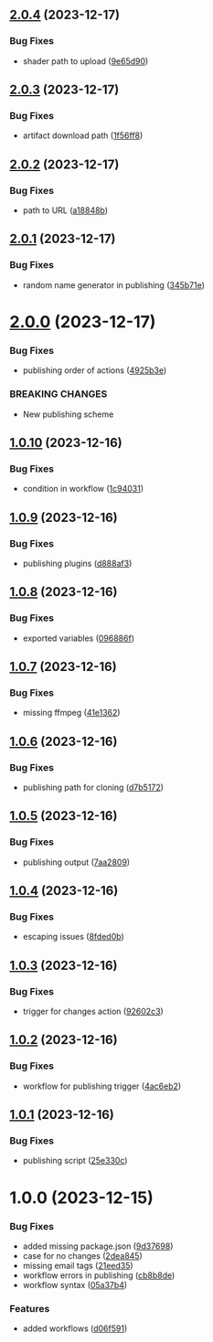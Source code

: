 ## [2.0.4](https://github.com/GonzaloHirsch/shader-playground/compare/v2.0.3...v2.0.4) (2023-12-17)


### Bug Fixes

* shader path to upload ([9e65d90](https://github.com/GonzaloHirsch/shader-playground/commit/9e65d90ba7c8434ce301c095e760b74e10188498))

## [2.0.3](https://github.com/GonzaloHirsch/shader-playground/compare/v2.0.2...v2.0.3) (2023-12-17)


### Bug Fixes

* artifact download path ([1f56ff8](https://github.com/GonzaloHirsch/shader-playground/commit/1f56ff84f9c5d9b8aa6cce4c429adfbd9c776fe1))

## [2.0.2](https://github.com/GonzaloHirsch/shader-playground/compare/v2.0.1...v2.0.2) (2023-12-17)


### Bug Fixes

* path to URL ([a18848b](https://github.com/GonzaloHirsch/shader-playground/commit/a18848bb36cc7c7d949cd373357bf3ab9a885900))

## [2.0.1](https://github.com/GonzaloHirsch/shader-playground/compare/v2.0.0...v2.0.1) (2023-12-17)


### Bug Fixes

* random name generator in publishing ([345b71e](https://github.com/GonzaloHirsch/shader-playground/commit/345b71eea7dd4a4c377367fb97b0cf4e2fb1c0b3))

# [2.0.0](https://github.com/GonzaloHirsch/shader-playground/compare/v1.0.10...v2.0.0) (2023-12-17)


### Bug Fixes

* publishing order of actions ([4925b3e](https://github.com/GonzaloHirsch/shader-playground/commit/4925b3e9cf44095cf7ccd8e9d9f317ec8a8a503c))


### BREAKING CHANGES

* New publishing scheme

## [1.0.10](https://github.com/GonzaloHirsch/shader-playground/compare/v1.0.9...v1.0.10) (2023-12-16)


### Bug Fixes

* condition in workflow ([1c94031](https://github.com/GonzaloHirsch/shader-playground/commit/1c9403168051b5f679fad245c54c61d1f6084590))

## [1.0.9](https://github.com/GonzaloHirsch/shader-playground/compare/v1.0.8...v1.0.9) (2023-12-16)


### Bug Fixes

* publishing plugins ([d888af3](https://github.com/GonzaloHirsch/shader-playground/commit/d888af315d83f5a08584b4b215a9faadc1c7416b))

## [1.0.8](https://github.com/GonzaloHirsch/shader-playground/compare/v1.0.7...v1.0.8) (2023-12-16)


### Bug Fixes

* exported variables ([096886f](https://github.com/GonzaloHirsch/shader-playground/commit/096886f60fdcede931e8aed1f2e293d8bedcbc9d))

## [1.0.7](https://github.com/GonzaloHirsch/shader-playground/compare/v1.0.6...v1.0.7) (2023-12-16)


### Bug Fixes

* missing ffmpeg ([41e1362](https://github.com/GonzaloHirsch/shader-playground/commit/41e13620bd546ca0b68f10841ab4ccd23bee34fc))

## [1.0.6](https://github.com/GonzaloHirsch/shader-playground/compare/v1.0.5...v1.0.6) (2023-12-16)


### Bug Fixes

* publishing path for cloning ([d7b5172](https://github.com/GonzaloHirsch/shader-playground/commit/d7b517221ee348ee0c6c50214a3892f56f4d12af))

## [1.0.5](https://github.com/GonzaloHirsch/shader-playground/compare/v1.0.4...v1.0.5) (2023-12-16)


### Bug Fixes

* publishing output ([7aa2809](https://github.com/GonzaloHirsch/shader-playground/commit/7aa2809ed10fa216d36cfebce173680206105831))

## [1.0.4](https://github.com/GonzaloHirsch/shader-playground/compare/v1.0.3...v1.0.4) (2023-12-16)


### Bug Fixes

* escaping issues ([8fded0b](https://github.com/GonzaloHirsch/shader-playground/commit/8fded0bb9b710d6157f2dd160fd94fbc28a5423f))

## [1.0.3](https://github.com/GonzaloHirsch/shader-playground/compare/v1.0.2...v1.0.3) (2023-12-16)


### Bug Fixes

* trigger for changes action ([92602c3](https://github.com/GonzaloHirsch/shader-playground/commit/92602c33ff38946a574d107ff705cf2125f8029e))

## [1.0.2](https://github.com/GonzaloHirsch/shader-playground/compare/v1.0.1...v1.0.2) (2023-12-16)


### Bug Fixes

* workflow for publishing trigger ([4ac6eb2](https://github.com/GonzaloHirsch/shader-playground/commit/4ac6eb22b6efe9a83195d786aa11c80690a3d5da))

## [1.0.1](https://github.com/GonzaloHirsch/shader-playground/compare/v1.0.0...v1.0.1) (2023-12-16)


### Bug Fixes

* publishing script ([25e330c](https://github.com/GonzaloHirsch/shader-playground/commit/25e330cfc774e7deaaa61414c4fbc999227b5bb2))

# 1.0.0 (2023-12-15)


### Bug Fixes

* added missing package.json ([9d37698](https://github.com/GonzaloHirsch/shader-playground/commit/9d376985eedad0d68fd0c83f6d42bd001c910251))
* case for no changes ([2dea845](https://github.com/GonzaloHirsch/shader-playground/commit/2dea845a1a061efe30921e33951aa638eb24c65d))
* missing email tags ([21eed35](https://github.com/GonzaloHirsch/shader-playground/commit/21eed35cde0579ce93fa42bc693791fc9c2bd115))
* workflow errors in publishing ([cb8b8de](https://github.com/GonzaloHirsch/shader-playground/commit/cb8b8de82a7d4bd3904d8c0197d9bb2cde61ad64))
* workflow syntax ([05a37b4](https://github.com/GonzaloHirsch/shader-playground/commit/05a37b482cc3127fd6b88ee94d15c3ba04c70e67))


### Features

* added workflows ([d06f591](https://github.com/GonzaloHirsch/shader-playground/commit/d06f591668c523b4b81f2dfb57e4198732a16615))
